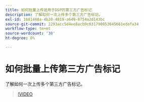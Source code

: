```yaml
---
title: 如何批量上传适用于DSP的第三方广告标记
description: 了解如何一次上传多个第三方广告标记。
exl-id: 1681440a-4b20-4819-a649-8754a2d143bc
source-git-commit: 2293acc5d4ee8acb9c631790853645661edafa34
workflow-type: tm+mt
source-wordcount: '38'
ht-degree: 0%

---
```


# 如何批量上传第三方广告标记

了解如何一次上传多个第三方广告标记。

>[!VIDEO](https://video.tv.adobe.com/v/339204)

